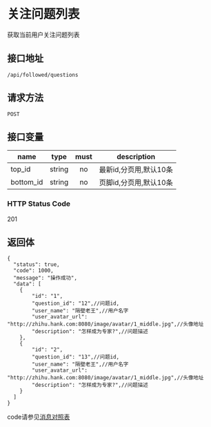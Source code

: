 # 关注问题列表
获取当前用户关注问题列表

## 接口地址

`/api/followed/questions`

## 请求方法

```POST ```

## 接口变量

| name     | type     | must     | description |
|----------|:--------:|:--------:|:--------:|
| top_id   | string   | no      | 最新id,分页用,默认10条 |
| bottom_id   | string   | no      | 页脚id,分页用,默认10条 |

### HTTP Status Code

201

## 返回体

```json5
{
  "status": true,
  "code": 1000,
  "message": "操作成功",
  "data": [
    {
        "id": "1",
        "question_id": "12",//问题id,
        "user_name": "隔壁老王",//用户名字
        "user_avatar_url": "http://zhihu.hank.com:8080/image/avatar/1_middle.jpg",//头像地址
        "description": "怎样成为专家?",//问题描述
    },
    {
        "id": "2",
        "question_id": "13",//问题id,
        "user_name": "隔壁老王",//用户名字
        "user_avatar_url": "http://zhihu.hank.com:8080/image/avatar/1_middle.jpg",//头像地址
        "description": "怎样成为专家?",//问题描述
    }
  ]
}
``` 

code请参见[消息对照表](消息对照表.md)
